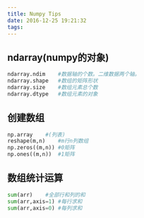 ```yaml
---
title: Numpy Tips
date: 2016-12-25 19:21:32
tags:
---
```



##	ndarray(numpy的对象)
```python
ndarray.ndim	#数据轴的个数。二维数据两个轴。
ndarray.shape	#数组的矩阵形状
ndarray.size	#数组元素总个数
ndarray.dtype	#数组元素的对象
```

##	创建数组

```python    
np.array	#(列表)
reshape(m,n)	#m行n列数组
np.zeros((m,n))	#0矩阵
np.ones((m,n))	#1矩阵
```


##	数组统计运算

```python   
sum(arr)	#全部行和列的和
sum(arr,axis=1)	#每行求和
sum(arr,axis=0)	#每列求和
```


